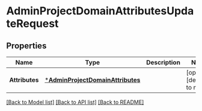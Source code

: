 # AdminProjectDomainAttributesUpdateRequest

## Properties
Name | Type | Description | Notes
------------ | ------------- | ------------- | -------------
**Attributes** | [***AdminProjectDomainAttributes**](adminProjectDomainAttributes.md) |  | [optional] [default to null]

[[Back to Model list]](../README.md#documentation-for-models) [[Back to API list]](../README.md#documentation-for-api-endpoints) [[Back to README]](../README.md)


